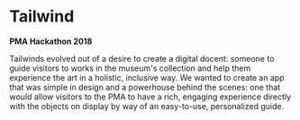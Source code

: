 # Tailwind
**PMA Hackathon 2018**

Tailwinds evolved out of a desire to create a digital docent: someone to guide visitors to works in the museum's collection and help them experience the art in a holistic, inclusive way. We wanted to create an app that was simple in design and a powerhouse behind the scenes: one that would allow visitors to the PMA to have a rich, engaging experience directly with the objects on display by way of an easy-to-use, personalized guide.
